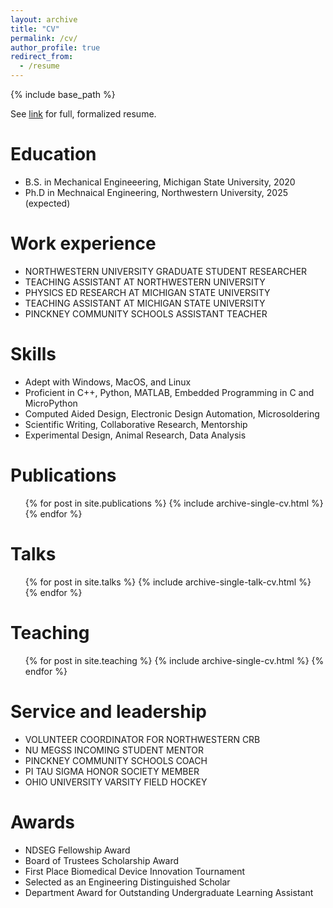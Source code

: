 ```yaml
---
layout: archive
title: "CV"
permalink: /cv/
author_profile: true
redirect_from:
  - /resume
---
```


{% include base_path %}

See [link](/files/Gabirelle%20Wink%20Resume%20Extended.pdf) for full, formalized resume.

Education
======
* B.S. in Mechanical Engineeering, Michigan State University, 2020
* Ph.D in Mechnaical Engineering, Northwestern University, 2025 (expected)

Work experience
======
* NORTHWESTERN UNIVERSITY GRADUATE STUDENT RESEARCHER
* TEACHING ASSISTANT AT NORTHWESTERN UNIVERSITY
* PHYSICS ED RESEARCH AT MICHIGAN STATE UNIVERSITY
* TEACHING ASSISTANT AT MICHIGAN STATE UNIVERSITY
* PINCKNEY COMMUNITY SCHOOLS ASSISTANT TEACHER
  

Skills
======
* Adept with Windows, MacOS, and Linux
* Proficient in C++, Python, MATLAB, Embedded Programming in C and MicroPython
* Computed Aided Design, Electronic Design Automation, Microsoldering
* Scientific Writing, Collaborative Research, Mentorship
* Experimental Design, Animal Research, Data Analysis

Publications
======
  <ul>{% for post in site.publications %}
    {% include archive-single-cv.html %}
  {% endfor %}</ul>
  
Talks
======
  <ul>{% for post in site.talks %}
    {% include archive-single-talk-cv.html %}
  {% endfor %}</ul>
  
Teaching
======
  <ul>{% for post in site.teaching %}
    {% include archive-single-cv.html %}
  {% endfor %}</ul>
  
Service and leadership
======
* VOLUNTEER COORDINATOR FOR NORTHWESTERN CRB
* NU MEGSS INCOMING STUDENT MENTOR
* PINCKNEY COMMUNITY SCHOOLS COACH
* PI TAU SIGMA HONOR SOCIETY MEMBER
* OHIO UNIVERSITY VARSITY FIELD HOCKEY
  
Awards
=====
* NDSEG Fellowship Award
* Board of Trustees Scholarship Award
* First Place Biomedical Device Innovation Tournament
* Selected as an Engineering Distinguished Scholar
* Department Award for Outstanding Undergraduate Learning Assistant



